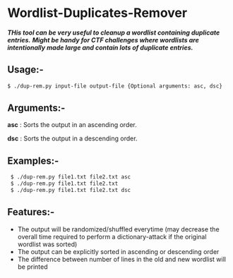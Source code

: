 # Wordlist-Duplicates-Remover

 ***THis tool can be very useful to cleanup a wordlist containing duplicate entries.***
 ***Might be handy for CTF challenges where wordlists are intentionally made large and contain lots of duplicate entries.***
 
 ## Usage:-
 
 ```sh
 $ ./dup-rem.py input-file output-file {Optional arguments: asc, dsc}
 ```

## Arguments:-
**asc** : Sorts the output in an ascending order.

**dsc** : Sorts the output in a descending order.

## Examples:-

```sh
 $ ./dup-rem.py file1.txt file2.txt asc
 $ ./dup-rem.py file1.txt file2.txt
 $ ./dup-rem.py file1.txt file2.txt dsc
 ```
 
 ## Features:-
 
 - The output will be randomized/shuffled everytime (may decrease the overall time required to perform a dictionary-attack if the original wordlist was sorted)
 - The output can be explicitly sorted in ascending or descending order
 - The difference between number of lines in the old and new wordlist will be printed
